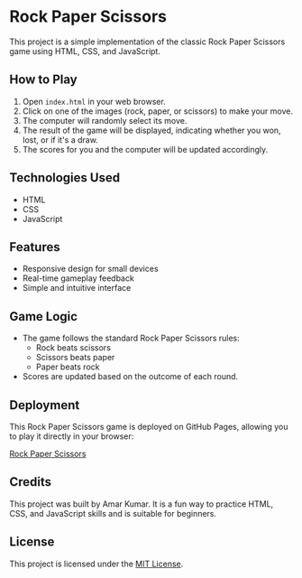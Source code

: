# Rock Paper Scissors

This project is a simple implementation of the classic Rock Paper Scissors game using HTML, CSS, and JavaScript.

## How to Play

1. Open `index.html` in your web browser.
2. Click on one of the images (rock, paper, or scissors) to make your move.
3. The computer will randomly select its move.
4. The result of the game will be displayed, indicating whether you won, lost, or if it's a draw.
5. The scores for you and the computer will be updated accordingly.

## Technologies Used

- HTML
- CSS
- JavaScript

## Features

- Responsive design for small devices
- Real-time gameplay feedback
- Simple and intuitive interface

## Game Logic

- The game follows the standard Rock Paper Scissors rules:
  - Rock beats scissors
  - Scissors beats paper
  - Paper beats rock
- Scores are updated based on the outcome of each round.

## Deployment

This Rock Paper Scissors game is deployed on GitHub Pages, allowing you to play it directly in your browser:

[Rock Paper Scissors](https://amar-codingenthusiast.github.io/rock-paper-scissors)

## Credits

This project was built by Amar Kumar. It is a fun way to practice HTML, CSS, and JavaScript skills and is suitable for beginners.

## License

This project is licensed under the [MIT License](LICENSE).

